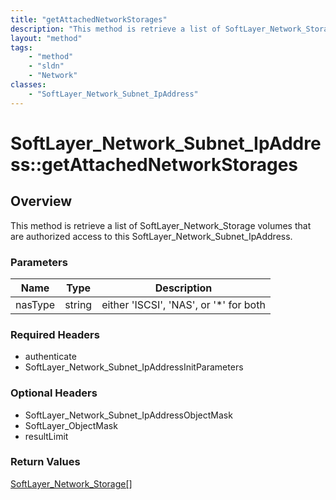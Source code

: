 ```yaml
---
title: "getAttachedNetworkStorages"
description: "This method is retrieve a list of SoftLayer_Network_Storage volumes that are authorized access to this SoftLayer_Network... "
layout: "method"
tags:
    - "method"
    - "sldn"
    - "Network"
classes:
    - "SoftLayer_Network_Subnet_IpAddress"
---
```

# SoftLayer_Network_Subnet_IpAddress::getAttachedNetworkStorages
## Overview 
This method is retrieve a list of SoftLayer_Network_Storage volumes that are authorized access to this SoftLayer_Network_Subnet_IpAddress. 

### Parameters 
|Name | Type | Description |
| --- | --- | --- |
|nasType| string| either 'ISCSI', 'NAS', or '*' for both|


### Required Headers
* authenticate
* SoftLayer_Network_Subnet_IpAddressInitParameters

### Optional Headers
* SoftLayer_Network_Subnet_IpAddressObjectMask
* SoftLayer_ObjectMask
* resultLimit

### Return Values
<a href='/reference/datatypes/SoftLayer_Network_Storage'>SoftLayer_Network_Storage[] </a>
